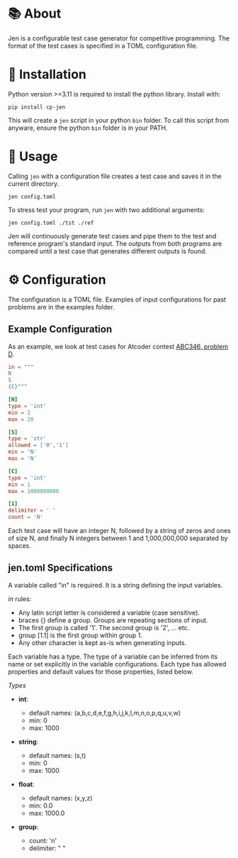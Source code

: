 # 📚 About 

Jen is a configurable test case generator for competitive programming.
The format of the test cases is specified in a TOML configuration file. 

# 🔌 Installation

Python version >=3.11 is required to install the python library. Install with:

`pip install cp-jen`

This will create a `jen` script in your python `bin` folder.
To call this script from anyware, ensure the python `bin` folder is in your PATH.

# 💼 Usage

Calling `jen` with a configuration file creates a test case and saves it in the current directory.

`jen config.toml`

To stress test your program, run `jen` with two additional arguments:

`jen config.toml ./tst ./ref`

Jen will continuously generate test cases and pipe them to the test and reference program's standard input.
The outputs from both programs are compared until a test case that generates different outputs is found.

# ⚙️  Configuration

The configuration is a TOML file. Examples of input configurations for past problems are in the examples folder.

## Example Configuration
As an example, we look at test cases for Atcoder contest [ABC346, problem D](https://atcoder.jp/contests/abc346/tasks/abc346_d).

```toml
in = """
N
S
{C}"""

[N]
type = 'int'
min = 2
max = 20

[S]
type = 'str'
allowed = ['0','1']
min = 'N'
max = 'N'

[C]
type = 'int'
min = 1
max = 1000000000

[1]
delimiter = ' '
count = 'N' 
```

Each test case will have an integer N, followed by a string of zeros and ones of size N, and finally N integers between 1 and 1,000,000,000 separated by spaces.

## jen.toml Specifications 

A variable called "in" is required. It is a string defining the input variables.

*in* rules:
- Any latin script letter is considered a variable (case sensitive).
- braces {} define a group. Groups are repeating sections of input.
- The first group is called '1'. The second group is '2', ... etc.
- group [1.1] is the first group within group 1.
- Any other character is kept as-is when generating inputs.

Each variable has a type. The type of a variable can be inferred from its name
or set explicitly in the variable configurations.
Each type has allowed properties and default values for those properties, listed below.

*Types*
- **int**:
    - default names: (a,b,c,d,e,f,g,h,i,j,k,l,m,n,o,p,q,u,v,w)
    - min: 0
    - max: 1000

- **string**:
    - default names: (s,t)
    - min: 0
    - max: 1000

- **float**:
    - default names: (x,y,z)
    - min: 0.0
    - max: 1000.0

- **group**:
    - count: 'n'
    - delimiter: " "

